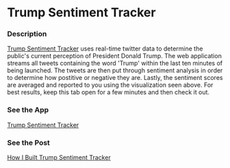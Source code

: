 # Trump Sentiment Tracker

### Description
[Trump Sentiment Tracker](https://trump-sentiment-tracker.herokuapp.com) uses real-time twitter data to determine the public's current perception of President Donald Trump. The web application streams all tweets containing the word 'Trump' within the last ten minutes of being launched. The tweets are then put through sentiment analysis in order to determine how postitive or negative they are. Lastly, the sentiment scores are averaged and reported to you using the visualization seen above. For best results, keep this tab open for a few minutes and then check it out.

### See the App
[Trump Sentiment Tracker](https://trump-sentiment-tracker.herokuapp.com)

### See the Post
[How I Built Trump Sentiment Tracker](https://hackernoon.com/how-i-built-trump-sentiment-tracker-355ff87859f9)
